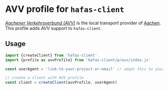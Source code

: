 # AVV profile for `hafas-client`

[*Aachener Verkehrsverbund (AVV)*](https://de.wikipedia.org/wiki/Aachener_Verkehrsverbund) is the local transport provider of [Aachen](https://en.wikipedia.org/wiki/Aachen). This profile adds *AVV* support to `hafas-client`.

## Usage

```js
import {createClient} from 'hafas-client'
import {profile as avvProfile} from 'hafas-client/p/avv/index.js'

const userAgent = 'link-to-your-project-or-email' // adapt this to your project!

// create a client with AVV profile
const client = createClient(avvProfile, userAgent)
```
